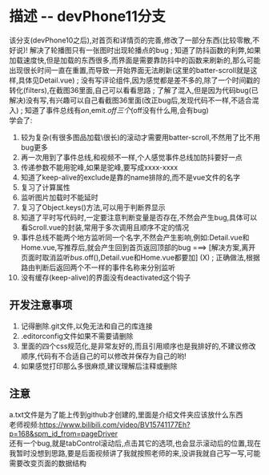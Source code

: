 # 描述 -- devPhone11分支
该分支(devPhone10之后),对首页和详情页的完善,修改了一部分东西(比较零散,不好说)! 解决了轮播图只有一张图时出现轮播点的bug ; 知道了防抖函数的利弊,如果加载速度快,但是加载的东西很多,而界面是需要靠防抖中的函数来刷新的,那么可能出现很长时间一直在重置,而导致一开始界面无法刷新(这里的batter-scroll就是这样,具体见Detail.vue) ; 没有写评论组件,因为感觉都是差不多的,除了一个时间戳的转化(filters),在截图36里面,自己可以看看思路 ; 了解了混入,但是因为代码bug(已解决)没有写,有兴趣可以自己看截图36里面(改正bug后,发现代码不一样,不适合混入) ; 知道了事件总线有$on,$emit.$off三个($off没有什么用,会有bug)
<br/>
学会了:
1. 较为复杂(有很多图品加载\很长)的滚动才需要用batter-scroll,不然用了比不用bug更多
2. 再一次用到了事件总线,和视频不一样,个人感觉事件总线加防抖要好一点
3. 传递参数不能用驼峰,如果是驼峰,要写成xxxx-xxxx
4. 知道了keep-alive的exclude是靠的name排除的,而不是vue文件的名字
5. 复习了计算属性
6. 监听图片加载时不能延时
7. 复习了Object.keys()方法,可以用于判断界显示
8. 知道了平时写代码时,一定要注意判断变量是否存在,不然会产生bug,具体可以看Scroll.vue的封装,常用于多次调用且顺序不定的情况
9. 事件总线不能两个地方监听同一个名字,不然会产生影响,例如:Detail.vue和Home.vue,写推荐后,就会产生回到首页返回顶部的bug ===> [解决方案,离开页面时取消监听$bus.$off(),Detail.vue和Home.vue都要加] (X)  ; 正确做法,根据路由判断后返回两个不一样的事件名称来分别监听
10. 没有缓存(keep-alive)的界面没有deactivated这个钩子

## 开发注意事项
1. 记得删除.git文件,以免无法和自己的库连接
2. .editorconfig文件如果不需要请删除
3. 里面的四个css规范化,是非常友好的,而且引用顺序也是我排好的,不建议修改顺序,代码有不合适自己的可以修改并保存为自己的哟!
4. 如果感觉打印那么多很麻烦,建议理解后注释或删除

## 注意
a.txt文件是为了能上传到github才创建的,里面是介绍文件夹应该放什么东西
<br/>
老师视频:https://www.bilibili.com/video/BV15741177Eh?p=168&spm_id_from=pageDriver
<br/>
还有一个bug,就是tabControl滚动后,点击其它的选项,也会显示滚动后的位置,现在我暂时没想到思路,要是后面视频讲了我就按照老师的来,没讲我就自己写一写,可能需要改变页面的数据结构

